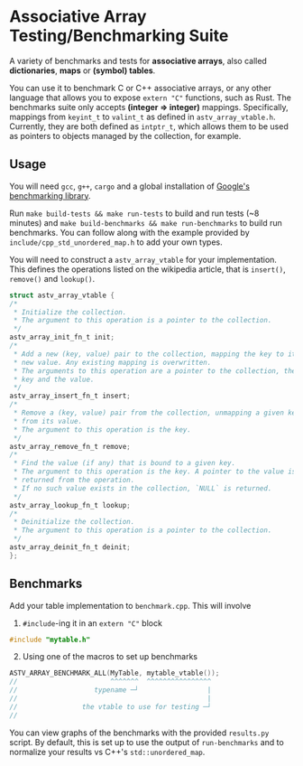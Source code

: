 # Associative Array Testing/Benchmarking Suite

A variety of benchmarks and tests for **associative arrays**, also
called **dictionaries**, **maps** or **(symbol) tables**.

You can use it to benchmark C or C++ associative arrays, or any other
language that allows you to expose `extern "C"` functions, such as Rust.
The benchmarks suite only accepts **(integer ⇒ integer)** mappings.
Specifically, mappings from `keyint_t` to `valint_t` as defined in
`astv_array_vtable.h`. Currently, they are both defined as `intptr_t`,
which allows them to be used as pointers to objects managed by the
collection, for example.

## Usage

You will need `gcc`, `g++`, `cargo` and a global installation of
[Google's benchmarking library](https://github.com/google/benchmark#installation).

Run `make build-tests && make run-tests` to build and run tests (~8
minutes) and `make build-benchmarks && make run-benchmarks` to build run
benchmarks. You can follow along with the example provided by
`include/cpp_std_unordered_map.h` to add your own types.

You will need to construct a `astv_array_vtable` for your
implementation. This defines the operations listed on the wikipedia
article, that is `insert()`, `remove()` and `lookup()`.

```c
struct astv_array_vtable {
/* 
 * Initialize the collection.  
 * The argument to this operation is a pointer to the collection.
 */
astv_array_init_fn_t init;
/* 
 * Add a new (key, value) pair to the collection, mapping the key to its
 * new value. Any existing mapping is overwritten.   
 * The arguments to this operation are a pointer to the collection, the 
 * key and the value.
 */
astv_array_insert_fn_t insert;
/*
 * Remove a (key, value) pair from the collection, unmapping a given key
 * from its value.  
 * The argument to this operation is the key.
 */
astv_array_remove_fn_t remove;
/*
 * Find the value (if any) that is bound to a given key.  
 * The argument to this operation is the key. A pointer to the value is
 * returned from the operation.  
 * If no such value exists in the collection, `NULL` is returned.
 */
astv_array_lookup_fn_t lookup;
/*
 * Deinitialize the collection.
 * The argument to this operation is a pointer to the collection. 
 */
astv_array_deinit_fn_t deinit;
};
```

## Benchmarks

Add your table implementation to `benchmark.cpp`. This will involve 

1. `#include`-ing it in an `extern "C"` block
```c
#include "mytable.h"
```

2. Using one of the macros to set up benchmarks
```c
ASTV_ARRAY_BENCHMARK_ALL(MyTable, mytable_vtable());
//                       ^^^^^^^  ^^^^^^^^^^^^^^^^
//                   typename ─┘                 |
//                                               |
//                the vtable to use for testing ─┘
//                              
```

You can view graphs of the benchmarks with the provided `results.py` 
script. By default, this is set up to use the output of `run-benchmarks`
and to normalize your results vs C++'s `std::unordered_map`.